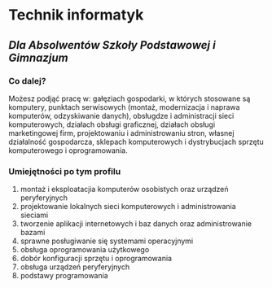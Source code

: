 # Technik informatyk

## ***Dla Absolwentów Szkoły Podstawowej i Gimnazjum***

### Co dalej?
Możesz podjąć pracę w: gałęziach gospodarki, w których stosowane są komputery, punktach serwisowych (montaż, modernizacja i naprawa komputerów, odzyskiwanie danych),  obsługdze i administracji sieci komputerowych, działach obsługi graficznej, działach obsługi marketingowej firm,  projektowaniu i administrowaniu stron, własnej działalność gospodarcza, sklepach komputerowych i dystrybucjach sprzętu komputerowego i oprogramowania.

### Umiejętności po tym profilu
1. montaż i eksploatacjia komputerów osobistych oraz urządzeń peryferyjnych
2. projektowanie lokalnych sieci komputerowych i administrowania sieciami
3. tworzenie aplikacji internetowych i baz danych oraz administrowanie bazami
4. sprawne posługiwanie się systemami operacyjnymi
5. obsługa oprogramowania użytkowego
6. dobór konfiguracji sprzętu i oprogramowania
7. obsługa urządzeń peryferyjnych
8. podstawy programowania